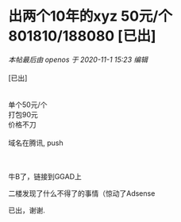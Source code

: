 # 出两个10年的xyz 50元/个  801810/188080 [已出]


<i class="pstatus"> 本帖最后由 openos 于 2020-11-1 15:23 编辑 </i><br />
<br />
[已出]<br />
<br />
<br />
单个50元/个<br />
打包90元<br />
价格不刀<br />
<br />
域名在腾讯, push<br />
<br />
<img id="aimg_gczsp" onclick="zoom(this, this.src, 0, 0, 0)" class="zoom" src="https://s1.ax1x.com/2020/11/01/Bw3HiR.png" onmouseover="img_onmouseoverfunc(this)" onload="thumbImg(this)" border="0" alt="" /><br />
<br />


牛B了，链接到GGAD上

二楼发现了什么不得了的事情（惊动了Adsense

已出，谢谢.<br />
<br />

